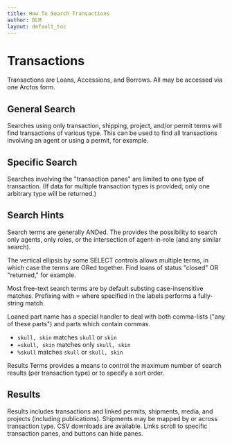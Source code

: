 ```yaml
---
title: How To Search Transactions
author: DLM
layout: default_toc
---
```

# Transactions

Transactions are Loans, Accessions, and Borrows. All may be accessed via one Arctos form.

## General Search

Searches using only transaction, shipping, project, and/or permit terms will find transactions of various type. This can be used to find all transactions involving an agent or using a permit, for example.

## Specific Search

Searches involving the "transaction panes" are limited to one type of transaction. (If data for multiple transaction types is provided, only one arbitrary type will be returned.)

## Search Hints

Search terms are generally ANDed. The provides the possibility to search only agents, only roles, or the intersection of agent-in-role (and any similar search).

The vertical ellipsis by some SELECT controls allows multiple terms, in which case the terms are ORed together. Find loans of status "closed" OR "returned," for example.

Most free-text search terms are by default substing case-insensitive matches. Prefixing with = where specified in the labels performs a fully-string match.

Loaned part name has a special handler to deal with both comma-lists ("any of these parts") and parts which contain commas.
* ``skull, skin`` matches ``skull`` or ``skin``
* ``=skull, skin`` matches only ``skull, skin``
* ``%skull`` matches ``skull`` or ``skull, skin``

Results Terms provides a means to control the maximum number of search results (per transaction type) or to specify a sort order.
 
## Results

Results includes transactions and linked permits, shipments, media, and projects (including publications). Shipments may be mapped by or across transaction type. CSV downloads are available. Links scroll to specific transaction panes, and buttons can hide panes.

